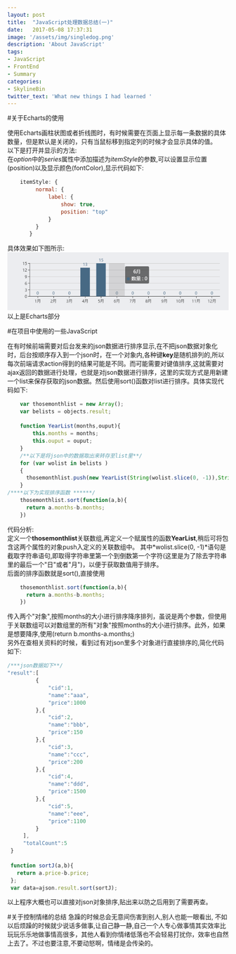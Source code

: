 ```yaml
---
layout: post
title:  "JavaScript处理数据总结(一)"
date:   2017-05-08 17:37:31
image: '/assets/img/singledog.png'
description: 'About JavaScript'
tags:
- JavaScript
- FrontEnd
- Summary
categories:
- SkylineBin
twitter_text: 'What new things I had learned '
---
```




#关于Echarts的使用

使用Echarts画柱状图或者折线图时，有时候需要在页面上显示每一条数据的具体数量，但是默认是关闭的，只有当鼠标移到指定列的时候才会显示具体的值。<br />
以下是打开并显示的方法:<br />
在*option*中的*series*属性中添加描述为*itemStyle*的参数,可以设置显示位置(position)以及显示颜色(fontColor),显示代码如下:<br />

```javascript
    itemStyle: {
         normal: {
             label: {
                 show: true,
                 position: "top"
             }
         }
       }
```

具体效果如下图所示:<br/>
<img src="../assets/img/SummaryThinking/showtopnum.png">
以上是Echarts部分

#在项目中使用的一些JavaScript

在有时候前端需要对后台发来的json数据进行排序显示,在不把json数据对象化时，后台按顺序存入到一个json时，在一个对象内,各种键**key**是随机排列的,所以每次前端请求action得到的结果可能是不同。而可能需要对键值排序,这就需要对ajax返回的数据进行处理，也就是对json数据进行排序，这里的实现方式是用新建一个list来保存获取的json数据。然后使用sort()函数对list进行排序。具体实现代码如下:<br />

```javascript
    var thosemonthlist = new Array();
    var belists = objects.result;

    function YearList(months,ouput){
        this.months = months;
        this.ouput = ouput;
    }
    /**以下是将json中的数据取出来转存至list里**/
    for (var wolist in belists )
    {
      thosemonthlist.push(new YearList(String(wolist.slice(0, -1)),String(belists[wolist])));
    }
/****以下为实现排序函数 ******/
    thosemonthlist.sort(function(a,b){
      return a.months-b.months;
    })
```

代码分析:<br />
定义一个**thosemonthlist**关联数组,再定义一个赋属性的函数**YearList**,稍后可将包含这两个属性的对象push入定义的关联数组中。
其中*wolist.slice(0, -1)*语句是截取字符串语句,即取得字符串里第一个到倒数第一个字符(这里是为了除去字符串里的最后一个"日"或者"月")，以便于获取数值用于排序。<br />
后面的排序函数就是sort(),直接使用

```javascript
    thosemonthlist.sort(function(a,b){
      return a.months-b.months;
    })
```

传入两个"对象",按照months的大小进行排序降序排列，虽说是两个参数，但使用于关联数组可以对数组里的所有"对象"按照months的大小进行排序。此外，如果是想要降序,使用(return b.months-a.months;)<br />
另外在查相关资料的时候，看到过有对json里多个对象进行直接排序的,简化代码如下:<br />

```javascript
/***json数据如下**/
"result":[
         {
             "cid":1,
             "name":"aaa",
             "price":1000
         },{
             "cid":2,
             "name":"bbb",
             "price":150
         },{
             "cid":3,
             "name":"ccc",
             "price":200
         },{
             "cid":4,
             "name":"ddd",
             "price":1500
         },{
             "cid":5,
             "name":"eee",
             "price":1100
         }
     ],
     "totalCount":5
 }

 function sortJ(a,b){
   return a.price-b.price;
 };
 var data=ajson.result.sort(sortJ);
```

以上程序大概也可以直接对json对象排序,贴出来以防之后用到了需要再查。

#关于控制情绪的总结
急躁的时候总会无意间伤害到别人,别人也能一眼看出,
不如以后烦躁的时候就少说话多做事,让自己静一静,自己一个人专心做事情其实效率比玩玩乐乐地做事情高很多，其他人看到你情绪低落也不会轻易打扰你，效率也自然上去了。不过也要注意,不要动怒啊，情绪是会传染的。
